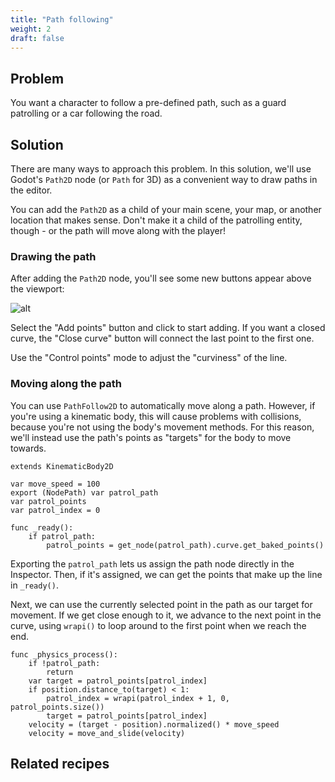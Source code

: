 ```yaml
---
title: "Path following"
weight: 2
draft: false
---
```


## Problem

You want a character to follow a pre-defined path, such as a guard patrolling or a car following the road.

## Solution

There are many ways to approach this problem. In this solution, we'll use Godot's `Path2D` node (or `Path` for 3D) as a convenient way to draw paths in the editor.

You can add the `Path2D` as a child of your main scene, your map, or another location that makes sense. Don't make it a child of the patrolling entity, though - or the path will move along with the player!

### Drawing the path

After adding the `Path2D` node, you'll see some new buttons appear above the viewport:

![alt](/godot_recipes/img/path2d_buttons.png)

Select the "Add points" button and click to start adding. If you want a closed curve, the "Close curve" button will connect the last point to the first one.

Use the "Control points" mode to adjust the "curviness" of the line.

### Moving along the path

You can use `PathFollow2D` to automatically move along a path. However, if you're using a kinematic body, this will cause problems with collisions, because you're not using the body's movement methods. For this reason, we'll instead use the path's points as "targets" for the body to move towards.

```gdscript
extends KinematicBody2D

var move_speed = 100
export (NodePath) var patrol_path
var patrol_points
var patrol_index = 0

func _ready():
    if patrol_path:
        patrol_points = get_node(patrol_path).curve.get_baked_points()
```

Exporting the `patrol_path` lets us assign the path node directly in the Inspector. Then, if it's assigned, we can get the points that make up the line in `_ready()`.

Next, we can use the currently selected point in the path as our target for movement. If we get close enough to it, we advance to the next point in the curve, using `wrapi()` to loop around to the first point when we reach the end.

```gdscript
func _physics_process():
    if !patrol_path:
        return
    var target = patrol_points[patrol_index]
    if position.distance_to(target) < 1:
        patrol_index = wrapi(patrol_index + 1, 0, patrol_points.size())
        target = patrol_points[patrol_index]
    velocity = (target - position).normalized() * move_speed
    velocity = move_and_slide(velocity)
```

## Related recipes
